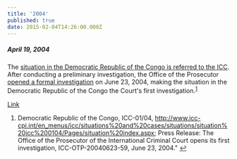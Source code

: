 ```yaml
---
title: '2004'
published: true
date: 2015-02-04T14:26:00.000Z
---
```



##### April 19, 2004

The [situation in the Democratic Republic of the Congo is referred to the ICC](http://www.icc-cpi.int/en_menus/icc/situations%20and%20cases/situations/situation%20icc%200104/press%20releases/Pages/prosecutor%20receives%20referral%20of%20the%20situation%20in%20the%20democratic%20republic%20of%20congo.aspx). After conducting a preliminary investigation, the Office of the Prosecutor [opened a formal investigation](http://www.icc-cpi.int/en_menus/icc/press%20and%20media/press%20releases/2004/Pages/the%20office%20of%20the%20prosecutor%20of%20the%20international%20criminal%20court%20opens%20its%20first%20investigation.aspx) on June 23, 2004, making the situation in the Democratic Republic of the Congo the Court's first investigation.<sup id="fnref:source2004"><a class="footnote" href="#fn:source2004">1</a></sup>

[Link](http://www.icc-cpi.int/en_menus/icc/press%20and%20media/press%20releases/2004/Pages/the%20office%20of%20the%20prosecutor%20of%20the%20international%20criminal%20court%20opens%20its%20first%20investigation.aspx)

<div class="footnotes"><ol><li id="fn:source2004"><p>Democratic Republic of the Congo, ICC-01/04, <a href="http://www.icc-cpi.int/en_menus/icc/situations%2520and%2520cases/situations/situation%2520icc%25200104/Pages/situation%2520index.aspx">http://www.icc-cpi.int/en_menus/icc/situations%20and%20cases/situations/situation%20icc%200104/Pages/situation%20index.aspx</a>; Press Release: The Office of the Prosecutor of the International Criminal Court opens its first investigation, ICC-OTP-20040623-59, June 23, 2004." <a class="reversefootnote" href="#fnref:source2004">↩</a></p></li></ol></div>